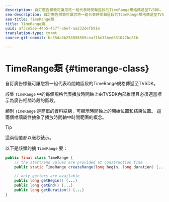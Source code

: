 ```yaml
---
description: 自訂廣告標籤可讓您將一組代表時間軸區段的TimeRange規格傳遞至TVSDK。
seo-description: 自訂廣告標籤可讓您將一組代表時間軸區段的TimeRange規格傳遞至TVSDK。
seo-title: TimeRange類
title: TimeRange類
uuid: af3ce5e6-44b5-457f-a6e7-aa232defb91e
translation-type: tm+mt
source-git-commit: bc35da8b258056809ceaf18e33bed631047bc81b

---
```



# TimeRange類 {#timerange-class}

自訂廣告標籤可讓您將一組代表時間軸區段的TimeRange規格傳遞至TVSDK。

<!--<a id="section_42EB6D62627A424ABA250E3246EFEFC3"></a>-->

該集 `TimeRange` 中的每個規格代表播放時間軸上由TVSDK內部維護且必須適當標示為廣告相關時段的區段。

類別 `TimeRange` 是簡單的資料結構，可顯示時間軸上的開始位置和結束位置。 這兩個唯讀屬性抽象了播放時間軸中時間範圍的概念。

>[!TIP]
>
>這兩個值都以毫秒錶示。

以下是該類的摘 `TimeRange` 要：

```java
public final class TimeRange {
    // the start/end values are provided at construction time
    public static TimeRange createRange(long begin, long duration) {...} 

    // only getters are available
    public long getBegin() {...} 
    public long getEnd() {...} 
    public long getDuration() {...}
}
```
